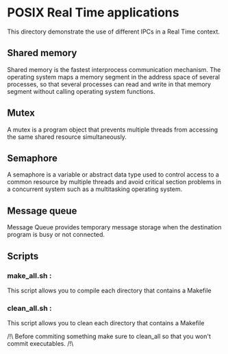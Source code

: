 # POSIX Real Time applications

This directory demonstrate the use of different IPCs in a Real Time context.

## Shared memory

Shared memory is the fastest interprocess communication mechanism. The operating system maps a memory segment in the address space of several processes, so that several processes can read and write in that memory segment without calling operating system functions.

## Mutex

A mutex is a program object that prevents multiple threads from accessing the same shared resource simultaneously.

## Semaphore

A semaphore is a variable or abstract data type used to control access to a common resource by multiple threads and avoid critical section problems in a concurrent system such as a multitasking operating system.

## Message queue

Message Queue provides temporary message storage when the destination program is busy or not connected. 

## Scripts

### make_all.sh : 

This script allows you to compile each directory that contains a Makefile

### clean_all.sh : 

This script allows you to clean each directory that contains a Makefile

/!\ Before commiting something make sure to clean_all so that you won't commit executables. /!\
